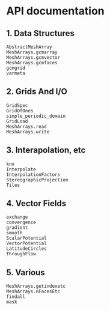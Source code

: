 # API documentation

## 1. Data Structures 

```@docs
AbstractMeshArray
MeshArrays.gcmarray
MeshArrays.gcmvector
MeshArrays.gcmfaces
gcmgrid
varmeta
```

## 2. Grids And I/O

```@docs
GridSpec
GridOfOnes
simple_periodic_domain
GridLoad
MeshArrays.read
MeshArrays.write
```

## 3. Interapolation, etc

```@docs
knn
Interpolate
InterpolationFactors
StereographicProjection
Tiles
```

## 4. Vector Fields

```@docs
exchange
convergence
gradient
smooth
ScalarPotential
VectorPotential
LatitudeCircles
ThroughFlow
```

## 5. Various

```@docs
MeshArrays.getindexetc
MeshArrays.nFacesEtc
findall
mask
```
